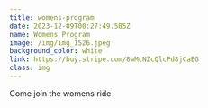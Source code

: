 ```yaml
---
title: womens-program
date: 2023-12-09T00:27:49.585Z
name: Womens Program
image: /img/img_1526.jpeg
background_color: white
link: https://buy.stripe.com/8wMcNZcQlcPd8jCaEG
class: img
---
```

Come join the womens ride